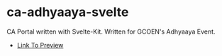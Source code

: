 # ca-adhyaaya-svelte

CA Portal written with Svelte-Kit. Written for GCOEN's Adhyaaya Event.

-   [Link To Preview]()

